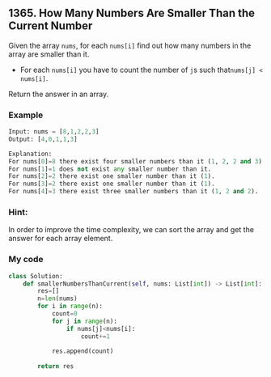 ## 1365. How Many Numbers Are Smaller Than the Current Number

Given the array ```nums```, for each ```nums[i]``` find out how many numbers in the array are smaller than it. 

* For each ```nums[i]``` you have to count the number of ```j```s such that```nums[j] < nums[i]```.

Return the answer in an array.

### Example
```python
Input: nums = [8,1,2,2,3]
Output: [4,0,1,1,3]

Explanation: 
For nums[0]=8 there exist four smaller numbers than it (1, 2, 2 and 3). 
For nums[1]=1 does not exist any smaller number than it.
For nums[2]=2 there exist one smaller number than it (1). 
For nums[3]=2 there exist one smaller number than it (1). 
For nums[4]=3 there exist three smaller numbers than it (1, 2 and 2).
```

### Hint: 

In order to improve the time complexity, we can sort the array and get the answer for each array element.


### My code
``` python
class Solution:
    def smallerNumbersThanCurrent(self, nums: List[int]) -> List[int]:
        res=[]
        n=len(nums)
        for i in range(n):
            count=0
            for j in range(n):
                if nums[j]<nums[i]:
                    count+=1
                    
            res.append(count)
       
        return res
  ```
